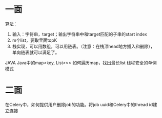# 一面
算法：
1. 输入：字符串，target；输出字符串中和target匹配的子串的start index
2. m个list，要取里面topK
3. 栈实现，可以用数组，可以用链表。（注意：在栈顶head地方插入和删除），单向链表就可以满足了。

JAVA
Java中的map<key, List<>> 如何遍历map，找出最长list
线程安全的单例模式

# 二面
在Celery中，如何提供用户删除job的功能。将job uuid和Celery中的thread id建立连接
<!--stackedit_data:
eyJoaXN0b3J5IjpbLTIwODU3OTQxOSwxOTQxMjIyMTJdfQ==
-->